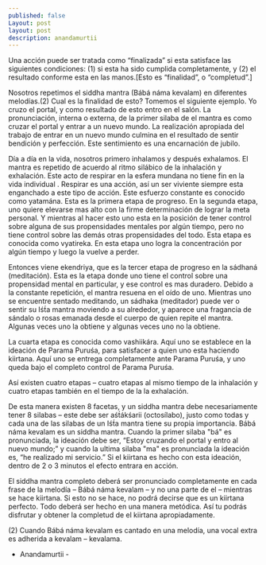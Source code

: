 ```yaml
---
published: false
Layout: post
layout: post
description: anandamurtii
---
```



Una acción puede ser tratada como “finalizada” si esta satisface las siguientes condiciones: (1) si esta ha sido cumplida completamente, y (2) el resultado conforme esta en las manos.[Esto es “finalidad”, o “completud”.]

Nosotros repetimos el siddha mantra (Bábá náma kevalam) en diferentes melodías.(2) Cual es la finalidad de esto? Tomemos el siguiente ejemplo. Yo cruzo el portal, y como resultado de esto entro en el salón. La pronunciación, interna o externa, de la primer silaba de el mantra es como cruzar el portal y entrar a un nuevo mundo. La realización apropiada del trabajo de entrar en un nuevo mundo culmina en el resultado de sentir bendición y perfección. Este sentimiento es una encarnación de jubilo.

Día a día en la vida, nosotros primero inhalamos y después exhalamos. El mantra es repetido de acuerdo al ritmo silábico de la inhalación y exhalación. Este acto de respirar en la esfera mundana no tiene fin en la vida individual . Respirar es una acción, así un ser viviente siempre esta enganchado a este tipo de acción. Este esfuerzo constante es conocido como yatamána. Esta es la primera etapa de progreso. En la segunda etapa, uno quiere elevarse mas alto con la firme determinación de lograr la meta personal. Y mientras al hacer esto uno esta en la posición de tener control sobre alguna de sus propensidades mentales por algún tiempo, pero no tiene control sobre las demás otras propensidades del todo. Esta etapa es conocida como vyatireka. En esta etapa uno logra la concentración por algún tiempo y luego la vuelve a perder.

Entonces viene ekendriya, que es la tercer etapa de progreso en la sádhaná (meditación). Esta es la etapa donde uno tiene el control sobre una propensidad mental en particular, y ese control es mas duradero. Debido a la constante repetición, el mantra resuena en el oído de uno. Mientras uno se encuentre sentado meditando, un sádhaka (meditador) puede ver o sentir su Iśt́a mantra moviendo a su alrededor, y aparece una fragancia de sándalo o rosas emanada desde el cuerpo de quien repite el mantra. Algunas veces uno la obtiene y algunas veces uno no la obtiene.

La cuarta etapa es conocida como vashiikára. Aquí uno se establece en la ideación de Parama Puruśa, para satisfacer a quien uno esta haciendo kiirtana. Aquí uno se entrega completamente ante Parama Puruśa, y uno queda bajo el completo control de Parama Puruśa.

Así existen cuatro etapas – cuatro etapas al mismo tiempo de la inhalación y cuatro etapas también en el tiempo de la la exhalación.

De esta manera existen 8 facetas, y un siddha mantra debe necesariamente tener 8 silabas – este debe ser aśt́ákśarii (octosílabo), justo como todas y cada una de las silabas de un Iśt́a mantra tiene su propia importancia. Bábá náma kevalam es un siddha mantra. Cuando la primer silaba "bá" es pronunciada, la ideación debe ser, “Estoy cruzando el portal y entro al nuevo mundo;” y cuando la ultima silaba "ma" es pronunciada la ideación es, “he realizado mi servicio.” Si el kiirtana es hecho con esta ideación, dentro de 2 o 3 minutos el efecto entrara en acción.

El siddha mantra completo deberá ser pronunciado completamente en cada frase de la melodía – Bábá náma kevalam – y no una parte de el – mientras se hace kiirtana. Si esto no se hace, no podrá decirse que es un kiirtana perfecto. Todo deberá ser hecho en una manera metódica. Así tu podrás disfrutar y obtener la completud de el kiirtana apropiadamente.


(2) Cuando Bábá náma kevalam es cantado en una melodía, una vocal extra es adherida a kevalam – kevalama. 

- Anandamurtii -
